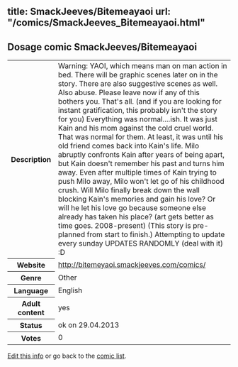 title: SmackJeeves/Bitemeayaoi
url: "/comics/SmackJeeves_Bitemeayaoi.html"
---
Dosage comic SmackJeeves/Bitemeayaoi
-----------------------------------------

<p id="msg"></p>
<script type="text/javascript">
if (window.location.search === '?edit_info_mail=sent_ok') {
  var elem = document.getElementById("msg");
  elem.innerHTML = 'Edited information sucessfully sent for review, which is usually done daily. Thanks!';
  elem.className = 'ok';
}
</script>
<table class="comicinfo">
<tr>
<th>Description</th><td>Warning: YAOI, which means man on man action in bed. There will be graphic scenes later on in the story. There are also suggestive scenes as well. Also abuse. Please leave now if any of this bothers you. That's all. (and if you are looking for instant gratification, this probably isn't the story for you) Everything was normal....ish. It was just Kain and his mom against the cold cruel world. That was normal for them. At least, it was until his old friend comes back into Kain's life. Milo abruptly confronts Kain after years of being apart, but Kain doesn't remember his past and turns him away. Even after multiple times of Kain trying to push Milo away, Milo won't let go of his childhood crush. Will Milo finally break down the wall blocking Kain's memories and gain his love? Or will he let his love go because someone else already has taken his place? (art gets better as time goes. 2008-present) (This story is pre-planned from start to finish.) Attempting to update every sunday UPDATES RANDOMLY (deal with it) :D</td>
</tr>
<tr>
<th>Website</th><td><a href="http://bitemeyaoi.smackjeeves.com/comics/">http://bitemeyaoi.smackjeeves.com/comics/</a></td>
</tr>
<tr>
<th>Genre</th><td>Other</td>
</tr>
<tr>
<th>Language</th><td>English</td>
</tr>
<tr>
<th>Adult content</th><td>yes</td>
</tr>
<tr>
<th>Status</th><td>ok on 29.04.2013</td>
</tr>
<tr>
<th>Votes</th><td>0</td>
</tr>
</table>

[Edit this info](SmackJeeves_Bitemeayaoi_edit.html) or go back to the [comic list](../comic-index.html).
